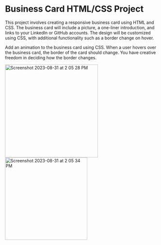 # Business Card HTML/CSS Project

This project involves creating a responsive business card using HTML and CSS. The business card will include a picture, a one-liner introduction, and links to your LinkedIn or GitHub accounts. The design will be customized using CSS, with additional functionality such as a border change on hover.

Add an animation to the business card using CSS. When a user hovers over the business card, the border of the card should change. You have creative freedom in deciding how the border changes.

<img width="306" alt="Screenshot 2023-08-31 at 2 05 28 PM" src="https://github.com/ayushRana48/HtmlCss/assets/46659703/c99d997a-ac4e-4a4e-896c-9a0a1d9d453e">

<img width="271" alt="Screenshot 2023-08-31 at 2 05 34 PM" src="https://github.com/ayushRana48/HtmlCss/assets/46659703/4a1cebb3-17f7-463b-8e1a-8fdb858fc9f0">


